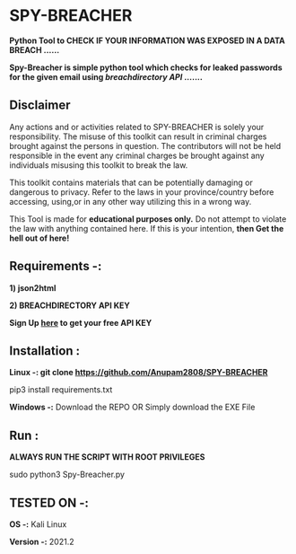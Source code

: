 # SPY-BREACHER
**Python Tool to CHECK IF YOUR INFORMATION WAS EXPOSED IN A DATA BREACH ......**

**Spy-Breacher is simple python tool which checks for leaked passwords for the given email using _breachdirectory API_ .......**

## **Disclaimer**

Any actions and or activities related to SPY-BREACHER is solely your responsibility. The misuse of this toolkit can result in criminal charges brought against the persons in question. The contributors will not be held responsible in the event any criminal charges be brought against any individuals misusing this toolkit to break the law.

This toolkit contains materials that can be potentially damaging or dangerous to privacy. Refer to the laws in your province/country before accessing, using,or in any other way utilizing this in a wrong way.

This Tool is made for **educational purposes only.** Do not attempt to violate the law with anything contained here. If this is your intention, **then Get the hell out of here!**


## **Requirements -:**

**1) json2html**

**2) BREACHDIRECTORY API KEY**

**Sign Up [here](https://rapidapi.com/auth/sign-up?referral=/rohan-patra/api/breachdirectory) to get your free API KEY**


## **Installation :**

**Linux -: git clone https://github.com/Anupam2808/SPY-BREACHER**

 
pip3 install requirements.txt

**Windows -:** Download the REPO OR Simply download the EXE File

## **Run :**

**ALWAYS RUN THE SCRIPT WITH ROOT PRIVILEGES**


sudo python3 Spy-Breacher.py

## **TESTED ON -:**

**OS -:** Kali Linux 

**Version -:** 2021.2




